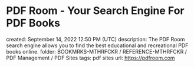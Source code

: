 # PDF Room - Your Search Engine For PDF Books

created: September 14, 2022 12:50 PM (UTC)
description: The PDF Room search engine allows you to find the best educational and recreational PDF books online.
folder: BOOKMRKS-MTHRFCKR / REFERENCE-MTHRFCKR / PDF Management / PDF Sites
tags: pdf sites
url: https://pdfroom.com